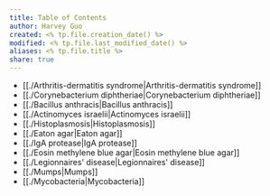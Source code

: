 ```yaml
---
title: Table of Contents
author: Harvey Guo
created: <% tp.file.creation_date() %>
modified: <% tp.file.last_modified_date() %>
aliases: <% tp.file.title %>
share: true
---
```

- [[./Arthritis-dermatitis syndrome|Arthritis-dermatitis syndrome]]
- [[./Corynebacterium diphtheriae|Corynebacterium diphtheriae]]
- [[./Bacillus anthracis|Bacillus anthracis]]
- [[./Actinomyces israelii|Actinomyces israelii]]
- [[./Histoplasmosis|Histoplasmosis]]
- [[./Eaton agar|Eaton agar]]
- [[./IgA protease|IgA protease]]
- [[./Eosin methylene blue agar|Eosin methylene blue agar]]
- [[./Legionnaires' disease|Legionnaires' disease]]
- [[./Mumps|Mumps]]
- [[./Mycobacteria|Mycobacteria]]

